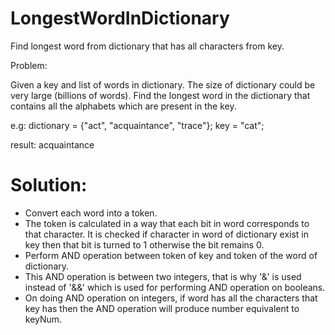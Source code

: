 # LongestWordInDictionary
Find longest word from dictionary that has all characters from key.

Problem:

Given a key and list of words in dictionary. The size of dictionary could be very large (billions
of words). Find the longest word in the dictionary that contains all the alphabets which are
present in the key.

e.g:
dictionary = {"act", "acquaintance", "trace"};
key = "cat";

result: acquaintance

# Solution:

- Convert each word into a token.
- The token is calculated in a way that each bit in word corresponds to that character. It is checked
if character in word of dictionary exist in key then that bit is turned to 1 otherwise the bit remains 0.
- Perform AND operation between token of key and token of the word of dictionary.
- This AND operation is between two integers, that is why '&' is used instead of '&&' which is used
for performing AND operation on booleans.
- On doing AND operation on integers, if word has all the characters that key has then the AND
operation will produce number equivalent to keyNum.
